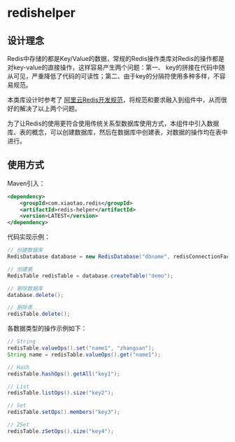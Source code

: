 # redishelper
## 设计理念
Redis中存储的都是Key/Value的数据，常规的Redis操作类库对Redis的操作都是对key-value的直接操作，这样容易产生两个问题：第一、
key的拼接在代码中随从可见，严重降低了代码的可读性；第二、由于key的分隔符使用多种多样，不容易规范。

本类库设计时参考了 [阿里云Redis开发规范](https://developer.aliyun.com/article/531067)，将规范和要求融入到组件中，从而很好的解决了以上两个问题。

为了让Redis的使用更符合使用传统关系型数据库使用方式，本组件中引入数据库、表的概念，可以创建数据库，然后在数据库中创建表，对数据的操作均在表中进行。



## 使用方式
Maven引入：
```xml
<dependency>
    <groupId>com.xiaotao.redis</groupId>
    <artifactId>redis-helper</artifactId>
    <version>LATEST</version>
</dependency>
```

代码实现示例：
```java
// 创建数据库
RedisDatabase database = new RedisDatabase("dbname", redisConnectionFactory);

// 创建表
RedisTable redisTable = database.createTable("demo");

// 删除数据库
database.delete();

// 删除表
redisTable.delete();
```

各数据类型的操作示例如下：
```java
// String
redisTable.valueOps().set("name1", "zhangsan");
String name = redisTable.valueOps().get("name1");

// Hash
redisTable.hashOps().getAll("key1");

// List
redisTable.listOps().size("key2");

// Set
redisTable.setOps().members("key3");

// ZSet
redisTable.zSetOps().size("key4");
```